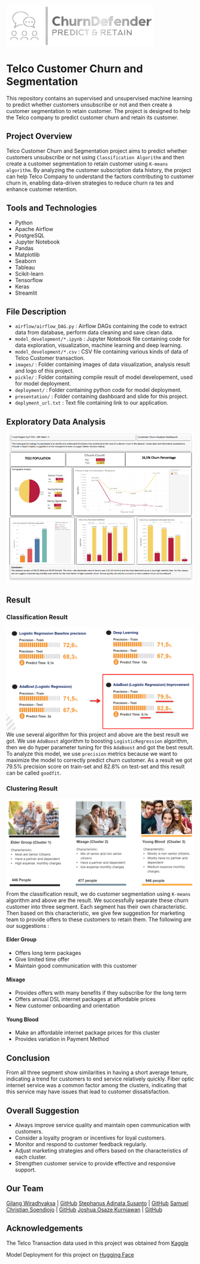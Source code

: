 <!-- [![Open in Visual Studio Code](https://classroom.github.com/assets/open-in-vscode-718a45dd9cf7e7f842a935f5ebbe5719a5e09af4491e668f4dbf3b35d5cca122.svg)](https://classroom.github.com/online_ide?assignment_repo_id=12809170&assignment_repo_type=AssignmentRepo) -->
![Header Image](/images/logo_crop_clean.png)

# Telco Customer Churn and Segmentation
This repository contains an supervised and unsupervised machine learning to predict whether customers unsubscribe or not and then create a customer segmentation to retain customer. The project is designed to help the Telco company to predict customer churn and retain its customer.
<!-- Telecommunications industry being highly competitive, faces challenges in retaining customers. Churn, or customer attrition, is a critical metric that directly impacts the revenue and growth of a Telco company. -->

## Project Overview
Telco Customer Churn and Segmentation project aims to predict whether customers unsubscribe or not using `Classification Algorithm` and then create a customer segmentation to retain customer using `K-means algorithm`. By analyzing the customer subscription data history, the project can help Telco Company to understand the factors contributing to customer churn in, enabling data-driven strategies to reduce churn ra tes and enhance customer retention.

## Tools and Technologies
- Python
- Apache Airflow
- PostgreSQL
- Jupyter Notebook
- Pandas
- Matplotlib
- Seaborn
- Tableau
- Scikit-learn
- Tensorflow
- Keras
- Streamlit

## File Description
- `airflow/airflow_DAG.py` : Airflow DAGs containing the code to extract data from database, perform data cleaning and save clean data.
- `model_development/*.ipynb` : Jupyter Notebook file containing code for data exploration, visualization, machine learning and deep learning.
- `model_development/*.csv` : CSV file containing various kinds of data of Telco Customer transaction.
- `images/` : Folder containing images of data visualization, analysis result and logo of this project.
- `pickle/` : Folder containing compile result of model developement, used for model deployment.
- `deployment/` : Folder containing python code for model deployment.
- `presentation/` : Folder containing dashboard and slide for this project.
- `deplyment_url.txt` : Text file containing link to our application.

## Exploratory Data Analysis
<!-- --- -->
![EDA Title 01](./images/graph.png)

## Result
### Classification Result
![Classification Result](./images/classification_result.png)
We use several algorithm for this project and above are the best result we got. We use `AdaBoost` algorithm to boosting `LogisticRegression` algorithm, then we do hyper parameter tuning for this `AdaBoost` and got the best result. To analyze this model, we use `precision` metrics because we want to maximize the model to correctly predict churn customer. As a result we got 79.5% precision score on train-set and 82.8% on test-set and this result can be called `goodfit`.

### Clustering Result
![Clustering Result](./images/clustering_result.png)
From the classification result, we do customer segmentation using `K-means` algorithm and above are the result. We successfully separate these churn customer into three segment. Each segment has their own characteristic. Then based on this characteristic, we give few suggestion for marketing team to provide offers to these customers to retain them. The following are our suggestions :
#### Elder Group
- Offers long term packages
- Give limited time offer
- Maintain good communication with this customer

#### Mixage
- Provides offers with many benefits if they subscribe for the long term
- Offers annual DSL internet packages at affordable prices
- New customer onboarding and orientation

#### Young Blood
- Make an affordable internet package prices for this cluster
- Provides variation in Payment Method

## Conclusion
From all three segment show similarities in having a short average tenure, indicating a trend for customers to end service relatively quickly. Fiber optic internet service was a common factor among the clusters, indicating that this service may have issues that lead to customer dissatisfaction.

## Overall Suggestion
- Always improve service quality and maintain open communication with customers.
- Consider a loyalty program or incentives for loyal customers.
- Monitor and respond to customer feedback regularly.
- Adjust marketing strategies and offers based on the characteristics of each cluster.
- Strengthen customer service to provide effective and responsive support.

## Our Team
[Gilang Wiradhyaksa](https://www.linkedin.com/in/gilangwiradhyaksa/) | [GitHub](https://github.com/gilangwd)
[Stephanus Adinata Susanto](https://www.linkedin.com/in/stephanus-adinata-susanto-1b115b170/) | [GitHub](https://github.com/StephanusAdinata)
[Samuel Christian Soendjojo](https://www.linkedin.com/in/samchriss94/) | [GitHub](https://github.com/samchriss94)
[Joshua Osaze Kurniawan](https://www.linkedin.com/in/joshua-osaze-kurniawan-45560228a/) | [GitHub](https://github.com/JoshuaOsazeKurniawan)

## Acknowledgements
The Telco Transaction data used in this project was obtained from [Kaggle](https://www.kaggle.com/datasets/blastchar/telco-customer-churn/)

Model Deployment for this project on [Hugging Face](https://huggingface.co/spaces/gilangw/ChurnDefender)